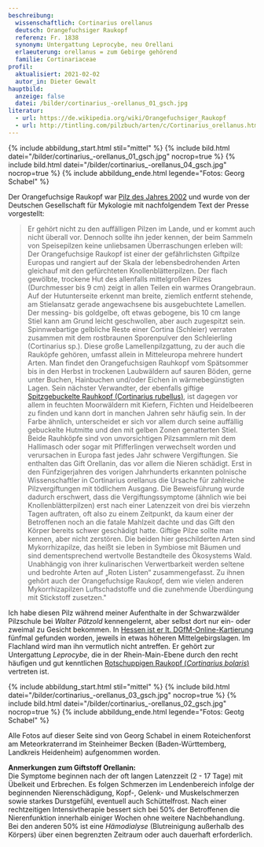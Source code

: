 ```yaml
---
beschreibung:
  wissenschaftlich: Cortinarius orellanus
  deutsch: Orangefuchsiger Raukopf
  referenz: Fr. 1838
  synonym: Untergattung Leprocybe, neu Orellani
  erlaeuterung: orellanus = zum Gebirge gehörend
  familie: Cortinariaceae
profil:
  aktualisiert: 2021-02-02
  autor_in: Dieter Gewalt
hauptbild:
  anzeige: false
  datei: /bilder/cortinarius_-orellanus_01_gsch.jpg
literatur:
  - url: https://de.wikipedia.org/wiki/Orangefuchsiger_Raukopf
  - url: http://tintling.com/pilzbuch/arten/c/Cortinarius_orellanus.html
---
```

{% include abbildung_start.html stil="mittel" %}
{% include bild.html datei="/bilder/cortinarius_-orellanus_01_gsch.jpg" nocrop=true %}
{% include bild.html datei="/bilder/cortinarius_-orellanus_04_gsch.jpg" nocrop=true %}
{% include abbildung_ende.html legende="Fotos: Georg Schabel" %}

Der Orangefuchsige Raukopf war [Pilz des Jahres 2002](https://www.dgfm-ev.de/pilz-des-jahres/2002-orangefuchsiger-raukopf) und wurde von der Deutschen Gesellschaft für Mykologie mit nachfolgendem Text der Presse vorgestellt:

> Er gehört nicht zu den auffälligen Pilzen im Lande, und er kommt auch nicht überall vor. Dennoch sollte ihn jeder kennen, der beim Sammeln von Speisepilzen keine unliebsamen Überraschungen erleben will: Der Orangefuchsige Raukopf  ist einer der gefährlichsten Giftpilze Europas und rangiert auf der Skala der lebensbedrohenden Arten gleichauf mit den gefürchteten Knollenblätterpilzen.
> Der flach gewölbte, trockene Hut des allenfalls mittelgroßen Pilzes (Durchmesser bis 9 cm) zeigt in allen Teilen ein warmes Orangebraun. Auf der Hutunterseite erkennt man breite, ziemlich entfernt stehende, am Stielansatz gerade angewachsene bis ausgebuchtete Lamellen. Der messing- bis goldgelbe, oft etwas gebogene, bis 10 cm lange Stiel kann am Grund leicht geschwollen, aber auch zugespitzt sein. Spinnwebartige gelbliche Reste einer Cortina (Schleier) verraten zusammen mit dem rostbraunen Sporenpulver den Schleierling (Cortinarius sp.). Diese große Lamellenpilzgattung, zu der auch die Rauköpfe gehören, umfasst allein in Mitteleuropa mehrere hundert Arten.
> Man findet den Orangefuchsigen Rauhkopf vom Spätsommer bis in den Herbst in trockenen Laubwäldern auf sauren Böden, gerne unter Buchen, Hainbuchen und/oder Eichen in wärmebegünstigten Lagen. Sein nächster Verwandter, der ebenfalls giftige [Spitzgebuckelte Rauhkopf (Cortinarius rubellus)](/pilze/cortinarius-rubellus-spitzgebuckelter-raukopf), ist dagegen vor allem in feuchten Moorwäldern mit Kiefern, Fichten und Heidelbeeren zu finden und kann dort in manchen Jahren sehr häufig sein. In der Farbe ähnlich, unterscheidet er sich vor allem durch seine auffällig gebuckelte Hutmitte und den mit gelben Zonen genatterten Stiel.
> Beide Rauhköpfe sind von unvorsichtigen Pilzsammlern mit dem Hallimasch  oder sogar mit Pfifferlingen  verwechselt worden und verursachen in Europa fast jedes Jahr schwere Vergiftungen. Sie enthalten das Gift Orellanin, das vor allem die Nieren schädigt. Erst in den Fünfzigerjahren des vorigen Jahrhunderts erkannten polnische Wissenschaftler in Cortinarius orellanus die Ursache für zahlreiche Pilzvergiftungen mit tödlichem Ausgang. Die Beweisführung wurde dadurch erschwert, dass die Vergiftungssymptome (ähnlich wie bei Knollenblätterpilzen) erst nach einer Latenzzeit von drei bis vierzehn Tagen auftraten, oft also zu einem Zeitpunkt, da kaum einer der Betroffenen noch an die fatale Mahlzeit dachte und das Gift den Körper bereits schwer geschädigt hatte.
> Giftige Pilze sollte man kennen, aber nicht zerstören. Die beiden hier geschilderten Arten sind Mykorrhizapilze, das heißt sie leben in Symbiose mit Bäumen und sind dementsprechend wertvolle Bestandteile des Ökosystems Wald. Unabhängig von ihrer kulinarischen Verwertbarkeit werden seltene und bedrohte Arten auf „Roten Listen“ zusammengefasst. Zu ihnen gehört auch der Orangefuchsige Raukopf, dem wie vielen anderen Mykorrhizapilzen Luftschadstoffe und die zunehmende Überdüngung mit Stickstoff zusetzen."

Ich habe diesen Pilz während meiner Aufenthalte in der Schwarzwälder Pilzschule bei *Walter Pätzold* kennengelernt, aber selbst dort nur ein- oder zweimal zu Gesicht bekommen. In [Hessen ist er lt. DGfM-Online-Kartierung](https://hessen.pilze-deutschland.de/organismen/cortinarius-orellanus-fr-1838-1) fünfmal gefunden worden, jeweils in etwas höheren Mittelgebirgslagen. Im Flachland wird man ihn vermutlich nicht antreffen. Er gehört zur Untergattung *Leprocybe*, die in der Rhein-Main-Ebene durch den recht häufigen und gut kenntlichen [Rotschuppigen Raukopf (*Cortinarius bolaris*)](/pilze/cortinarius-bolaris-rotschuppiger-raukopf) vertreten ist.

{% include abbildung_start.html stil="mittel" %}
{% include bild.html datei="/bilder/cortinarius_-orellanus_03_gsch.jpg" nocrop=true %}
{% include bild.html datei="/bilder/cortinarius_-orellanus_02_gsch.jpg" nocrop=true %}
{% include abbildung_ende.html legende="Fotos: Geotg Schabel" %}

Alle Fotos auf dieser Seite sind von Georg Schabel in einem Roteichenforst am Meteorkraterrand im Steinheimer Becken (Baden-Württemberg, Landkreis Heidenheim) aufgenommen worden.

**Anmerkungen zum Giftstoff Orellanin:**  
Die Symptome beginnen nach der oft langen Latenzzeit (2 - 17 Tage) mit Übelkeit und Erbrechen. Es folgen Schmerzen im Lendenbereich infolge der beginnenden Nierenschädigung, Kopf-, Gelenk- und Muskelschmerzen sowie starkes Durstgefühl, eventuell auch Schüttelfrost. Nach einer  rechtzeitigen Intensivtherapie bessert sich bei 50% der Betroffenen die Nierenfunktion innerhalb einiger Wochen ohne weitere Nachbehandlung. Bei den anderen 50% ist eine *Hämodialyse* (Blutreinigung außerhalb des Körpers) über einen begrenzten Zeitraum oder auch dauerhaft erforderlich.